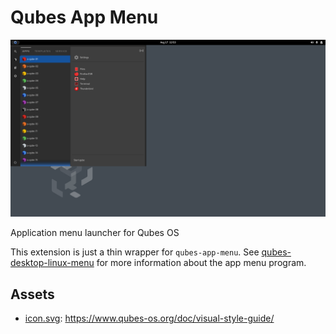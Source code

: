 # Qubes App Menu

![Screenshot](assets/screenshot.png)

Application menu launcher for Qubes OS

This extension is just a thin wrapper for `qubes-app-menu`. See [qubes-desktop-linux-menu](https://github.com/QubesOS/qubes-desktop-linux-menu) for more information about the app menu program.

## Assets

- [icon.svg](qubes-app-menu@a.pebl.cc/icon.svg): https://www.qubes-os.org/doc/visual-style-guide/
